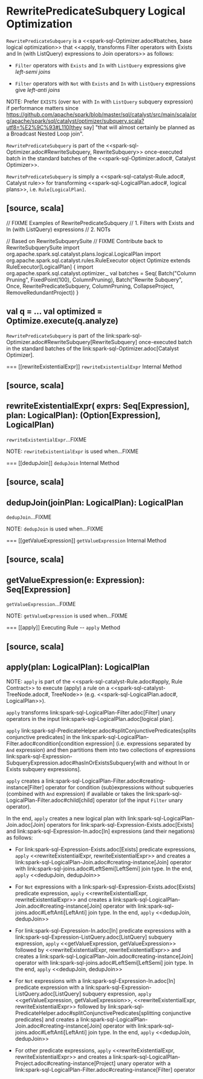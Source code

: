 # RewritePredicateSubquery Logical Optimization

`RewritePredicateSubquery` is a <<spark-sql-Optimizer.adoc#batches, base logical optimization>> that <<apply, transforms Filter operators with Exists and In (with ListQuery) expressions to Join operators>> as follows:

* `Filter` operators with `Exists` and `In` with `ListQuery` expressions give *left-semi joins*

* `Filter` operators with `Not` with `Exists` and `In` with `ListQuery` expressions give *left-anti joins*

NOTE: Prefer `EXISTS` (over `Not` with `In` with `ListQuery` subquery expression) if performance matters since https://github.com/apache/spark/blob/master/sql/catalyst/src/main/scala/org/apache/spark/sql/catalyst/optimizer/subquery.scala?utf8=%E2%9C%93#L110[they say] "that will almost certainly be planned as a Broadcast Nested Loop join".

`RewritePredicateSubquery` is part of the <<spark-sql-Optimizer.adoc#RewriteSubquery, RewriteSubquery>> once-executed batch in the standard batches of the <<spark-sql-Optimizer.adoc#, Catalyst Optimizer>>.

`RewritePredicateSubquery` is simply a <<spark-sql-catalyst-Rule.adoc#, Catalyst rule>> for transforming <<spark-sql-LogicalPlan.adoc#, logical plans>>, i.e. `Rule[LogicalPlan]`.

[source, scala]
----
// FIXME Examples of RewritePredicateSubquery
// 1. Filters with Exists and In (with ListQuery) expressions
// 2. NOTs

// Based on RewriteSubquerySuite
// FIXME Contribute back to RewriteSubquerySuite
import org.apache.spark.sql.catalyst.plans.logical.LogicalPlan
import org.apache.spark.sql.catalyst.rules.RuleExecutor
object Optimize extends RuleExecutor[LogicalPlan] {
  import org.apache.spark.sql.catalyst.optimizer._
  val batches = Seq(
    Batch("Column Pruning", FixedPoint(100), ColumnPruning),
    Batch("Rewrite Subquery", Once,
      RewritePredicateSubquery,
      ColumnPruning,
      CollapseProject,
      RemoveRedundantProject))
}

val q = ...
val optimized = Optimize.execute(q.analyze)
----

`RewritePredicateSubquery` is part of the link:spark-sql-Optimizer.adoc#RewriteSubquery[RewriteSubquery] once-executed batch in the standard batches of the link:spark-sql-Optimizer.adoc[Catalyst Optimizer].

=== [[rewriteExistentialExpr]] `rewriteExistentialExpr` Internal Method

[source, scala]
----
rewriteExistentialExpr(
  exprs: Seq[Expression],
  plan: LogicalPlan): (Option[Expression], LogicalPlan)
----

`rewriteExistentialExpr`...FIXME

NOTE: `rewriteExistentialExpr` is used when...FIXME

=== [[dedupJoin]] `dedupJoin` Internal Method

[source, scala]
----
dedupJoin(joinPlan: LogicalPlan): LogicalPlan
----

`dedupJoin`...FIXME

NOTE: `dedupJoin` is used when...FIXME

=== [[getValueExpression]] `getValueExpression` Internal Method

[source, scala]
----
getValueExpression(e: Expression): Seq[Expression]
----

`getValueExpression`...FIXME

NOTE: `getValueExpression` is used when...FIXME

=== [[apply]] Executing Rule -- `apply` Method

[source, scala]
----
apply(plan: LogicalPlan): LogicalPlan
----

NOTE: `apply` is part of the <<spark-sql-catalyst-Rule.adoc#apply, Rule Contract>> to execute (apply) a rule on a <<spark-sql-catalyst-TreeNode.adoc#, TreeNode>> (e.g. <<spark-sql-LogicalPlan.adoc#, LogicalPlan>>).

`apply` transforms link:spark-sql-LogicalPlan-Filter.adoc[Filter] unary operators in the input link:spark-sql-LogicalPlan.adoc[logical plan].

`apply` link:spark-sql-PredicateHelper.adoc#splitConjunctivePredicates[splits conjunctive predicates] in the link:spark-sql-LogicalPlan-Filter.adoc#condition[condition expression] (i.e. expressions separated by `And` expression) and then partitions them into two collections of expressions link:spark-sql-Expression-SubqueryExpression.adoc#hasInOrExistsSubquery[with and without In or Exists subquery expressions].

`apply` creates a link:spark-sql-LogicalPlan-Filter.adoc#creating-instance[Filter] operator for condition (sub)expressions without subqueries (combined with `And` expression) if available or takes the link:spark-sql-LogicalPlan-Filter.adoc#child[child] operator (of the input `Filter` unary operator).

In the end, `apply` creates a new logical plan with link:spark-sql-LogicalPlan-Join.adoc[Join] operators for link:spark-sql-Expression-Exists.adoc[Exists] and link:spark-sql-Expression-In.adoc[In] expressions (and their negations) as follows:

* For link:spark-sql-Expression-Exists.adoc[Exists] predicate expressions, `apply` <<rewriteExistentialExpr, rewriteExistentialExpr>> and creates a link:spark-sql-LogicalPlan-Join.adoc#creating-instance[Join] operator with link:spark-sql-joins.adoc#LeftSemi[LeftSemi] join type. In the end, `apply` <<dedupJoin, dedupJoin>>

* For `Not` expressions with a link:spark-sql-Expression-Exists.adoc[Exists] predicate expression, `apply` <<rewriteExistentialExpr, rewriteExistentialExpr>> and creates a link:spark-sql-LogicalPlan-Join.adoc#creating-instance[Join] operator with link:spark-sql-joins.adoc#LeftAnti[LeftAnti] join type. In the end, `apply` <<dedupJoin, dedupJoin>>

* For link:spark-sql-Expression-In.adoc[In] predicate expressions with a link:spark-sql-Expression-ListQuery.adoc[ListQuery] subquery expression, `apply` <<getValueExpression, getValueExpression>> followed by <<rewriteExistentialExpr, rewriteExistentialExpr>> and creates a link:spark-sql-LogicalPlan-Join.adoc#creating-instance[Join] operator with link:spark-sql-joins.adoc#LeftSemi[LeftSemi] join type. In the end, `apply` <<dedupJoin, dedupJoin>>

* For `Not` expressions with a link:spark-sql-Expression-In.adoc[In] predicate expression with a link:spark-sql-Expression-ListQuery.adoc[ListQuery] subquery expression, `apply` <<getValueExpression, getValueExpression>>, <<rewriteExistentialExpr, rewriteExistentialExpr>> followed by link:spark-sql-PredicateHelper.adoc#splitConjunctivePredicates[splitting conjunctive predicates] and creates a link:spark-sql-LogicalPlan-Join.adoc#creating-instance[Join] operator with link:spark-sql-joins.adoc#LeftAnti[LeftAnti] join type. In the end, `apply` <<dedupJoin, dedupJoin>>

* For other predicate expressions, `apply` <<rewriteExistentialExpr, rewriteExistentialExpr>> and creates a link:spark-sql-LogicalPlan-Project.adoc#creating-instance[Project] unary operator with a link:spark-sql-LogicalPlan-Filter.adoc#creating-instance[Filter] operator
